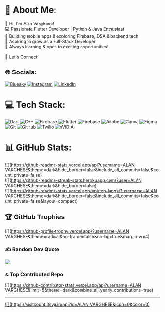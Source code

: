 # 💫 About Me:
👋 Hi, I'm Alan Varghese!<br>💻 Passionate Flutter Developer | Python & Java Enthusiast<br>📱 Building mobile apps & exploring Firebase, DSA & backend tech<br>🎯 Aspiring to grow as a Full-Stack Developer<br>🚀 Always learning & open to exciting opportunities!<br><br>🔗 Let's Connect!


## 🌐 Socials:
[![Bluesky](https://img.shields.io/badge/bluesky-0285FF?style=for-the-badge&logo=bluesky&logoColor=%23FFFFFF)](https://bsky.app/profile/alan-varghese.bsky.social) [![Instagram](https://img.shields.io/badge/Instagram-%23E4405F.svg?logo=Instagram&logoColor=white)](https://instagram.com/superman__dee) [![LinkedIn](https://img.shields.io/badge/LinkedIn-%230077B5.svg?logo=linkedin&logoColor=white)](https://linkedin.com/in/alan-varghese-34103a166) 

# 💻 Tech Stack:
![Dart](https://img.shields.io/badge/dart-%230175C2.svg?style=for-the-badge&logo=dart&logoColor=white) ![C++](https://img.shields.io/badge/c++-%2300599C.svg?style=for-the-badge&logo=c%2B%2B&logoColor=white) ![Firebase](https://img.shields.io/badge/firebase-%23039BE5.svg?style=for-the-badge&logo=firebase) ![Flutter](https://img.shields.io/badge/Flutter-%2302569B.svg?style=for-the-badge&logo=Flutter&logoColor=white) ![Firebase](https://img.shields.io/badge/firebase-a08021?style=for-the-badge&logo=firebase&logoColor=ffcd34) ![Adobe](https://img.shields.io/badge/adobe-%23FF0000.svg?style=for-the-badge&logo=adobe&logoColor=white) ![Canva](https://img.shields.io/badge/Canva-%2300C4CC.svg?style=for-the-badge&logo=Canva&logoColor=white) ![Figma](https://img.shields.io/badge/figma-%23F24E1E.svg?style=for-the-badge&logo=figma&logoColor=white) ![Git](https://img.shields.io/badge/git-%23F05033.svg?style=for-the-badge&logo=git&logoColor=white) ![GitHub](https://img.shields.io/badge/github-%23121011.svg?style=for-the-badge&logo=github&logoColor=white) ![Twilio](https://img.shields.io/badge/Twilio-F22F46?style=for-the-badge&logo=Twilio&logoColor=white) ![nVIDIA](https://img.shields.io/badge/nVIDIA-%2376B900.svg?style=for-the-badge&logo=nVIDIA&logoColor=white)
# 📊 GitHub Stats:
![](https://github-readme-stats.vercel.app/api?username=ALAN VARGHESE&theme=dark&hide_border=false&include_all_commits=false&count_private=false)<br/>
![](https://github-readme-streak-stats.herokuapp.com/?user=ALAN VARGHESE&theme=dark&hide_border=false)<br/>
![](https://github-readme-stats.vercel.app/api/top-langs/?username=ALAN VARGHESE&theme=dark&hide_border=false&include_all_commits=false&count_private=false&layout=compact)

## 🏆 GitHub Trophies
![](https://github-profile-trophy.vercel.app/?username=ALAN VARGHESE&theme=radical&no-frame=false&no-bg=true&margin-w=4)

### ✍️ Random Dev Quote
![](https://quotes-github-readme.vercel.app/api?type=horizontal&theme=radical)

### 🔝 Top Contributed Repo
![](https://github-contributor-stats.vercel.app/api?username=ALAN VARGHESE&limit=5&theme=dark&combine_all_yearly_contributions=true)

---
[![](https://visitcount.itsvg.in/api?id=ALAN VARGHESE&icon=0&color=0)](https://visitcount.itsvg.in)

<!-- Proudly created with GPRM ( https://gprm.itsvg.in ) -->
